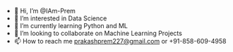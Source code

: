 - 👋 Hi, I’m @IAm-Prem
- 👀 I’m interested in Data Science
- 🌱 I’m currently learning Python and ML
- 💞️ I’m looking to collaborate on Machine Learning Projects
- 📫 How to reach me prakashprem227@gmail.com or +91-858-609-4958

<!---
IAm-Prem/IAm-Prem is a ✨ special ✨ repository because its `README.md` (this file) appears on your GitHub profile.
You can click the Preview link to take a look at your changes.
--->

